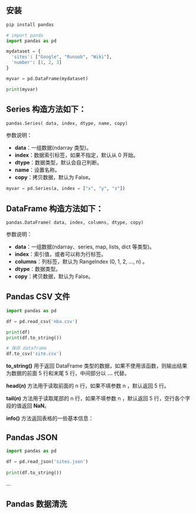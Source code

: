 ## 安装

```cmd
pip install pandas
```

```python
# import panda
import pandas as pd

mydataset = {
  'sites': ["Google", "Runoob", "Wiki"],
  'number': [1, 2, 3]
}

myvar = pd.DataFrame(mydataset)

print(myvar)
```



## Series 构造方法如下：

```python
pandas.Series( data, index, dtype, name, copy)
```

参数说明：

- **data**：一组数据(ndarray 类型)。
- **index**：数据索引标签，如果不指定，默认从 0 开始。
- **dtype**：数据类型，默认会自己判断。
- **name**：设置名称。
- **copy**：拷贝数据，默认为 False。

```python
myvar = pd.Series(a, index = ["x", "y", "z"])
```



## DataFrame 构造方法如下：

```
pandas.DataFrame( data, index, columns, dtype, copy)
```

参数说明：

- **data**：一组数据(ndarray、series, map, lists, dict 等类型)。
- **index**：索引值，或者可以称为行标签。
- **columns**：列标签，默认为 RangeIndex (0, 1, 2, …, n) 。
- **dtype**：数据类型。
- **copy**：拷贝数据，默认为 False。



## Pandas CSV 文件

```python
import pandas as pd

df = pd.read_csv('nba.csv')

print(df)
print(df.to_string())

# 保存 dataframe
df.to_csv('site.csv')
```

**to_string()** 用于返回 DataFrame 类型的数据，如果不使用该函数，则输出结果为数据的前面 5 行和末尾 5 行，中间部分以 **...** 代替。

**head(*n*)** 方法用于读取前面的 n 行，如果不填参数 n ，默认返回 5 行。

**tail(*n*)** 方法用于读取尾部的 n 行，如果不填参数 n ，默认返回 5 行，空行各个字段的值返回 **NaN**。

**info()** 方法返回表格的一些基本信息：



## Pandas JSON

```python
import pandas as pd

df = pd.read_json('sites.json')
   
print(df.to_string())
```

...

## Pandas 数据清洗